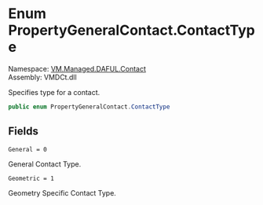 # Enum PropertyGeneralContact.ContactType

Namespace: [VM.Managed.DAFUL.Contact](VM.Managed.DAFUL.Contact.md)  
Assembly: VMDCt.dll  

Specifies type for a contact.

```csharp
public enum PropertyGeneralContact.ContactType
```

## Fields

`General = 0` 

General Contact Type.



`Geometric = 1` 

Geometry Specific Contact Type.




